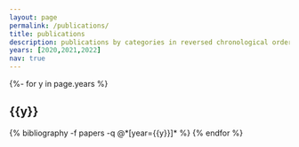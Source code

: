 ```yaml
---
layout: page
permalink: /publications/
title: publications
description: publications by categories in reversed chronological order. generated by jekyll-scholar.
years: [2020,2021,2022]
nav: true
---
```

<!-- _pages/publications.md -->
<div class="publications">

{%- for y in page.years %}
  <h2 class="year">{{y}}</h2>
  {% bibliography -f papers -q @*[year={{y}}]* %}
{% endfor %}

</div>
